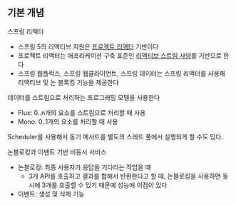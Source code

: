 ## 기본 개념
스프링 리액터
- 스프링 5의 리액티브 지원은 [프로젝트 리액터](https://projectreactor.io) 기반이다
- 프로젝트 리액터는 애프리케이션 구축 표준인 [리액티브 스트림 사양](http://www.reactive-streams.org)를 기반으로 한다
- 스프링 웹플럭스, 스프링 웹클라이언트, 스프링 데이터는 스프링 리액터를 사용해 리액티브 및 논 블록킹 기능을 제공한다

데이터를 스트림으로 처리하는 프로그래밍 모델을 사용한다
- Flux: 0..n개의 요소를 스트림으로 처리할 때 사용
- Mono: 0..1개의 요소를 처리할 때 사용


Scheduler를 사용해서 동기 메서드를 별도의 스레드 풀에서 실행되게 할 수도 있다. 

논블로킹과 이벤트 기반 비동시 서비스
- 논블로킹: 최종 사용자가 응답을 기다리는 작업을 때 
   - 3개 API를 호출하고 결과를 합해서 반환한다고 할 때, 논블로킹을 사용하면 동시에 3개를 호출할 수 있기 때문에 성능에 이점이 있다
- 이벤트: 생성 및 삭제 기능